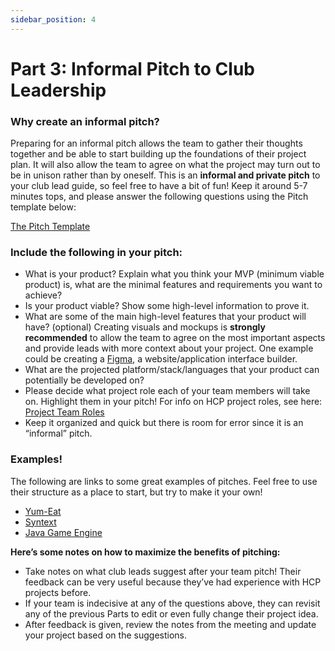 ```yaml
---
sidebar_position: 4
---
```


# Part 3: Informal Pitch to Club Leadership

### Why create an informal pitch?
Preparing for an informal pitch allows the team to gather their thoughts together and be able to start building up the foundations of their project plan. It will also allow the team to agree on what the project may turn out to be in unison rather than by oneself. This is an **informal and private pitch** to your club lead guide, so feel free to have a bit of fun! Keep it around 5-7 minutes tops, and please answer the following questions using the Pitch template below:

[The Pitch Template](https://docs.google.com/presentation/d/1c7TFfePsd5rGWdF25vzxAV8bnQp77xtv4BxDcwRIPi0/edit?usp=sharing)

### Include the following in your pitch:
- What is your product? Explain what you think your MVP (minimum viable product) is, what are the minimal features and requirements you want to achieve?
- Is your product viable? Show some high-level information to prove it.
- What are some of the main high-level features that your product will have?
(optional) Creating visuals and mockups is **strongly recommended** to allow the team to agree on the most important aspects and provide leads with more context about your project. One example could be creating a [Figma](http://figma.com/), a website/application interface builder.
- What are the projected platform/stack/languages that your product can potentially be developed on?
- Please decide what project role each of your team members will take on. Highlight them in your pitch! For info on HCP project roles, see here: [Project Team Roles](https://hcp-uw.github.io/docs/project-team/resources/project-team-roles)
- Keep it organized and quick but there is room for error since it is an “informal” pitch.

### Examples!

The following are links to some great examples of pitches. Feel free to use their structure as a place to start, but try to make it your own!

- [Yum-Eat](https://docs.google.com/presentation/d/17dXU4imEhE3jayQWNySyUlPoebIgDh9g/edit?usp=sharing&ouid=110339665080062140802&rtpof=true&sd=true)
- [Syntext](https://docs.google.com/presentation/d/1_-8xk5KGVs3iKiNxdkiuMgrm3ItmIl6n/edit?usp=sharing&ouid=102067867767385643577&rtpof=true&sd=true)
- [Java Game Engine](https://docs.google.com/presentation/d/1_j8maI4Elg0b47bU1JNOhR9vbBaGYv8q/edit?usp=sharing&ouid=110339665080062140802&rtpof=true&sd=true)


**Here’s some notes on how to maximize the benefits of pitching:**
- Take notes on what club leads suggest after your team pitch! Their feedback can be very useful because they’ve had experience with HCP projects before.
- If your team is indecisive at any of the questions above, they can revisit any of the previous Parts to edit or even fully change their project idea.
- After feedback is given, review the notes from the meeting and update your project based on the suggestions.
